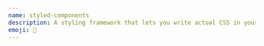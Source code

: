 ```yaml
---
name: styled-components
description: A styling framework that lets you write actual CSS in your JavaScript.
emoji: 💅
---
```

